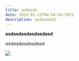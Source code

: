 ```yaml
---
title: asdasds
date: 2023-01-12T04:54:54.597Z
description: asdasdasd
---
```

**a﻿sdasdasdasdasdasd**

*a﻿sdasdasdasdasd*

![](img/blog-index.jpg)